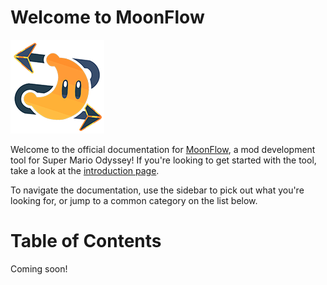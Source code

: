 # Welcome to MoonFlow
![MoonFlow Logo](asset/app_icon.png)

Welcome to the official documentation for [MoonFlow](https://github.com/Amethyst-szs/MoonFlow), a mod development tool for Super Mario Odyssey! If you're looking to get started with the tool, take a look at the [introduction page](introduction.md).

To navigate the documentation, use the sidebar to pick out what you're looking for, or jump to a common category on the list below.

# Table of Contents

Coming soon!